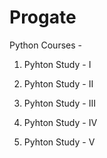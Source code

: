 # Progate

Python Courses - 

1. Pyhton Study - I

2. Pyhton Study - II

3. Pyhton Study - III

4. Pyhton Study - IV

5. Pyhton Study - V
